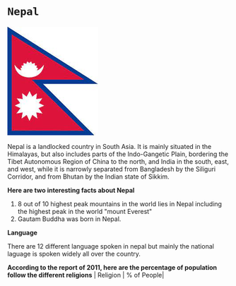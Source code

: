 # `Nepal`

![Alt text](../Image/Flag.jpg)

Nepal is a landlocked country in South Asia. It is mainly situated in the
Himalayas, but also includes parts of the Indo-Gangetic Plain, bordering the
Tibet Autonomous Region of China to the north, and India in the south, east, and
west, while it is narrowly separated from Bangladesh by the Siliguri Corridor,
and from Bhutan by the Indian state of Sikkim.

**Here are two interesting facts about Nepal**

1. 8 out of 10 highest peak mountains in the world lies in Nepal including the
   highest peak in the world "mount Everest"
2. Gautam Buddha was born in Nepal.

**Language**

There are 12 different language spoken in nepal but mainly the national laguage
is spoken widely all over the country.


**According to the report of 2011, here are the percentage of population follow the different religions**
| Religion | % of People|

